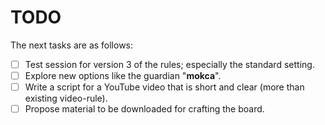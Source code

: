 # TODO
The next tasks are as follows:

- [ ] Test session for version 3 of the rules; especially the standard setting.
- [ ] Explore new options like the guardian "**mokca**".
- [ ] Write a script for a YouTube video that is short and clear (more than existing video-rule).
- [ ] Propose material to be downloaded for crafting the board.
